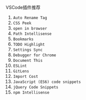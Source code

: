 VSCode插件推荐

1. `Auto Rename Tag`
2. `CSS Peek`
3. `open in browser`
4. `Path Intellisense`
5. `Bookmarks`
6. `TODO Highlight`
7. `Settings Sync`
8. `Debugger for Chrome`
9. `Document This`
10. `ESLint`
11. `GitLens`
12. `Import Cost`
13. `JavaScript (ES6) code snippets`
14. `jQuery Code Snippets`
15. `npm Intellisense`